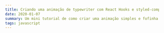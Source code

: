 ```yaml
---
title: Criando uma animação de typewriter com React Hooks e styled-components
date: 2020-01-07
summary: Um mini tutorial de como criar uma animação simples e fofinha que eu inclusive uso aqui rs
tags: javascript
---
```


